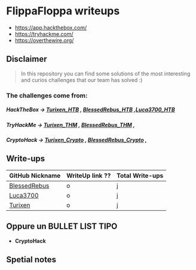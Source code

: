 
# FlippaFloppa writeups


- https://app.hackthebox.com/
- https://tryhackme.com/
- https://overthewire.org/

## Disclaimer

> In this repository you can find some solutions of the most interesting and curios challenges that our team has solved :)

### The challenges come from:
##### HackTheBox ->  [Turixen_HTB] , [BlessedRebus_HTB] ,[Luca3700_HTB]
##### TryHackMe -> [Turixen_THM] , [BlessedRebus_THM] ,
##### CryptoHack -> [Turixen_Crypto] , [BlessedRebus_Crypto] ,

## Write-ups

GitHub Nickname | WriteUp link ??  | Total Write-ups
--- | --- | ---
[BlessedRebus] | o | j
[Luca3700] | o | j
[Turixen] | o | j


## Oppure un BULLET LIST TIPO
* **CryptoHack**
							


[BlessedRebus]:https://github.com/BlessedRebuS
[Luca3700]:https://github.com/Luca3700
[Turixen]:https://github.com/Turixen

[Turixen_THM]:https://tryhackme.com/p/Turixen
[BlessedRebus_THM]:https://tryhackme.com/p/Turixen

[Turixen_HTB]:https://app.hackthebox.com/profile/810543
[BlessedRebus_HTB]:https://app.hackthebox.com/profile/413503
[Luca3700_HTB]:https://app.hackthebox.com/profile/822529

[Turixen_Crypto]:https://cryptohack.org/user/Turixen030/
[BlessedRebus_Crypto]:https://cryptohack.org/user/blessedrebus 


## Spetial notes





